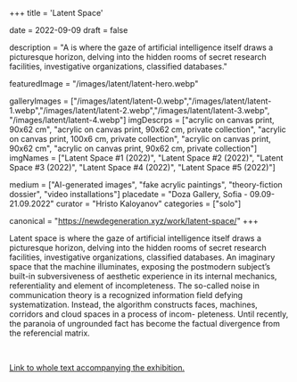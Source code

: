 +++
title = 'Latent Space'

date = 2022-09-09
draft = false

description = "A is where the gaze of artificial intelligence itself draws a picturesque horizon, delving into the hidden rooms of secret research facilities, investigative organizations, classified databases."

featuredImage = "/images/latent/latent-hero.webp"


galleryImages = ["/images/latent/latent-0.webp","/images/latent/latent-1.webp","/images/latent/latent-2.webp","/images/latent/latent-3.webp", "/images/latent/latent-4.webp"]
imgDescrps = ["acrylic on canvas print, 90x62 cm", "acrylic on canvas print, 90x62 cm, private collection", "acrylic on canvas print, 100x6 cm, private collection", "acrylic on canvas print, 90x62 cm", "acrylic on canvas print, 90x62 cm, private collection"]
imgNames = ["Latent Space #1 (2022)", "Latent Space #2 (2022)", "Latent Space #3 (2022)", "Latent Space #4 (2022)", "Latent Space #5 (2022)"]


medium = ["AI-generated images", "fake acrylic paintings", "theory-fiction dossier", "video installations"]
placedate = "Doza Gallery, Sofia - 09.09-21.09.2022"
curator = "Hristo Kaloyanov"
categories = ["solo"]

canonical = "https://newdegeneration.xyz/work/latent-space/"
+++

Latent space is where the gaze of artificial intelligence itself draws a picturesque horizon, delving into the hidden rooms of secret research facilities, investigative organizations, classified databases. An imaginary space that the machine illuminates, exposing the postmodern subject’s built-in subversiveness of aesthetic experience in its internal mechanics, referentiality and element of incompleteness. The so-called noise in communication theory is a recognized information field defying systematization. Instead, the algorithm constructs faces, machines, corridors and cloud spaces in a process of incom- pleteness. Until recently, the paranoia of ungrounded fact has become the factual divergence from the referencial matrix.

<br>

[Link to whole text accompanying the exhibition.](https://blog.newdegeneration.xyz/latent-space)
